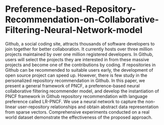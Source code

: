 # Preference-based-Repository-Recommendation-on-Collaborative-Filtering-Neural-Network-model
Github, a social coding site, attracts thousands of software developers to join together for better collaboration. It currently hosts over three million projects maintained by over one million registered developers. In Github, users will select the projects they are interested in from these massive projects and become one of the contributions by coding. If repositories in Github can be recommended to suitable users early, the development of open source project can speed up. However, there is few study in the personalized repository recommendation in Github. In this paper, we present a general framework of PNCF, a preference-based neural collaborative filtering recommender model, and develop the instantiation of PNCF framework in Github repository recommendation with language preference called LR-PNCF. We use a neural network to capture the non-linear user-repository relationships and obtain abstract data representation from sparse vectors. Comprehensive experiments conducted on a real world dataset demonstrate the effectiveness of the proposed approach.
